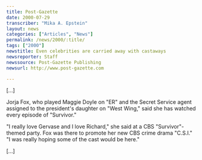 ```yaml
---
title: Post-Gazette
date: 2000-07-29
transcriber: "Mika A. Epstein"
layout: news
categories: ["Articles", "News"]
permalink: /news/2000/:title/
tags: ["2000"]
newstitle: Even celebrities are carried away with castaways
newsreporter: Staff
newssource: Post-Gazette Publishing
newsurl: http://www.post-gazette.com

---
```

[...]

Jorja Fox, who played Maggie Doyle on "ER" and the Secret Service agent assigned to the president's daughter on "West Wing," said she has watched every episode of "Survivor."

"I really love Gervase and I love Richard," she said at a CBS "Survivor"-themed party. Fox was there to promote her new CBS crime drama "C.S.I." "I was really hoping some of the cast would be here."

[...]
